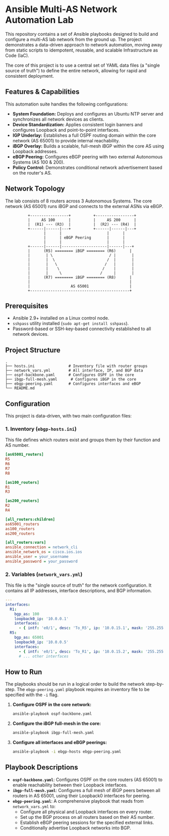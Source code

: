 # Ansible Multi-AS Network Automation Lab

This repository contains a set of Ansible playbooks designed to build and configure a multi-AS lab network from the ground up. The project demonstrates a data-driven approach to network automation, moving away from static scripts to idempotent, reusable, and scalable Infrastructure as Code (IaC).

The core of this project is to use a central set of YAML data files (a "single source of truth") to define the entire network, allowing for rapid and consistent deployment.

## Features & Capabilities

This automation suite handles the following configurations:

-   **System Foundation:** Deploys and configures an Ubuntu NTP server and synchronizes all network devices as clients.
-   **Device Standardization:** Applies consistent login banners and configures Loopback and point-to-point interfaces.
-   **IGP Underlay:** Establishes a full OSPF routing domain within the core network (AS 65001) to provide internal reachability.
-   **iBGP Overlay:** Builds a scalable, full-mesh iBGP within the core AS using Loopback addresses.
-   **eBGP Peering:** Configures eBGP peering with two external Autonomous Systems (AS 100 & 200).
-   **Policy Control:** Demonstrates conditional network advertisement based on the router's AS.

## Network Topology

The lab consists of 8 routers across 3 Autonomous Systems. The core network (AS 65001) runs iBGP and connects to the external ASNs via eBGP.

```
          +-----------------+          +-----------------+
          |     AS 100      |          |     AS 200      |
          |  (R1) --- (R3)  |          |  (R2) --- (R4)  |
          +------|------|---+          +------|------|---+
                 |      |                    |      |
                 |      | eBGP Peering       |      |
                 |      |                    |      |
          +------|------|--------------------|------|---+
          |      (R5) ======== iBGP ======== (R6)      |
          |       | \                         / |       |
          |       |  \                       /  |       |
          |       |   \                     /   |       |
          |       |    \                   /    |       |
          |       |     \                 /     |       |
          |      (R7) ======== iBGP ======== (R8)      |
          |                                            |
          |                  AS 65001                  |
          +--------------------------------------------+
```

## Prerequisites

-   Ansible 2.9+ installed on a Linux control node.
-   `sshpass` utility installed (`sudo apt-get install sshpass`).
-   Password-based or SSH-key-based connectivity established to all network devices.

## Project Structure

```
.
├── hosts.ini               # Inventory file with router groups
├── network_vars.yml        # All interface, IP, and BGP data
├── ospf-backbone.yaml      # Configures OSPF in the core
├── ibgp-full-mesh.yaml      # Configures iBGP in the core
├── ebgp-peering.yaml       # Configures interfaces and eBGP
└── README.md
```

## Configuration

This project is data-driven, with two main configuration files:

### 1. Inventory (`ebgp-hosts.ini`)

This file defines which routers exist and groups them by their function and AS number.

```ini
[as65001_routers]
R5
R6
R7
R8

[as100_routers]
R1
R3

[as200_routers]
R2
R4

[all_routers:children]
as65001_routers
as100_routers
as200_routers

[all_routers:vars]
ansible_connection = network_cli
ansible_network_os = cisco.ios.ios
ansible_user = your_username
ansible_password = your_password
```

### 2. Variables (`network_vars.yml`)

This file is the "single source of truth" for the network configuration. It contains all IP addresses, interface descriptions, and BGP information.

```yaml
---
interfaces:
  R1:
    bgp_as: 100
    loopback0_ip: '10.0.0.1'
    interfaces:
      - { intf: 'e0/1', desc: 'To_R5', ip: '10.0.15.1', mask: '255.255.255.252', peer_ip: '10.0.15.2', peer_as: 65001 }
  R5:
    bgp_as: 65001
    loopback0_ip: '10.0.0.5'
    interfaces:
      - { intf: 'e0/1', desc: 'To_R1', ip: '10.0.15.2', mask: '255.255.255.252', peer_ip: '10.0.15.1', peer_as: 100 }
      # ... other interfaces
```

## How to Run

The playbooks should be run in a logical order to build the network step-by-step. The `ebgp-peering.yaml` playbook requires an inventory file to be specified with the `-i` flag.

1.  **Configure OSPF in the core network:**
    ```bash
    ansible-playbook ospf-backbone.yaml
    ```

2.  **Configure the iBGP full-mesh in the core:**
    ```bash
    ansible-playbook ibgp-full-mesh.yaml
    ```

3.  **Configure all interfaces and eBGP peerings:**
    ```bash
    ansible-playbook -i ebgp-hosts ebgp-peering.yaml
    ```

## Playbook Descriptions

-   **`ospf-backbone.yaml`**: Configures OSPF on the core routers (AS 65001) to enable reachability between their Loopback interfaces.
-   **`ibgp-full-mesh.yaml`**: Configures a full mesh of iBGP peers between all routers in AS 65001, using their Loopback0 interfaces for peering.
-   **`ebgp-peering.yaml`**: A comprehensive playbook that reads from `network_vars.yml` to:
    -   Configure all physical and Loopback interfaces on every router.
    -   Set up the BGP process on all routers based on their AS number.
    -   Establish eBGP peering sessions for the specified external links.
    -   Conditionally advertise Loopback networks into BGP.
